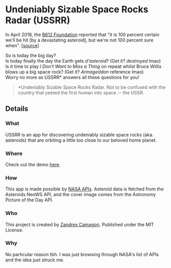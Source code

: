 # Undeniably Sizable Space Rocks Radar (USSRR)

In April 2018, the [B612 Foundation](https://en.wikipedia.org/wiki/B612_Foundation) 
reported that "it is 100 percent certain we'll be hit [by a devastating asteroid], 
but we're not 100 percent sure when". 
[[source]](https://www.inquisitr.com/4881237/earth-will-be-hit-by-an-asteroid-with-100-percent-certainty-says-space-watching-group-b612/)   

So is today the big day?   
Is today finally the day the Earth gets *d'asteroid*? (Get it? *destroyed* lmao)   
Is it time to play *I Don't Want to Miss a Thing* on repeat whilst Bruce Willis 
blows up a big space rock? (Get it? *Armageddon* reference lmao)   
Worry no more as USSRR* answers all these questions for you!

> *Undeniably Sizable Space Rocks Radar. Not to be confused with the country that 
> yeeted the first human into space -- the USSR.


## Details
### What
USSRR is an app for discovering undeniably sizable space rocks (aka. asteroids) 
that are orbiting a little too close to our beloved home planet.

### Where
Check out the demo [here](https://ussrr-zandrexrc.netlify.app/).

### How
This app is made possible by [NASA APIs](https://api.nasa.gov/). 
Asteroid data is fetched from the Asteroids NeoWS API, and the cover image comes 
from the Astronomy Picture of the Day API.

### Who
This project is created by [Zandrex Camagon](https://zandrexrc.me). Published 
under the MIT License.

### Why
No particular reason tbh. I was just browsing through NASA's list of APIs and 
the idea just struck me.
